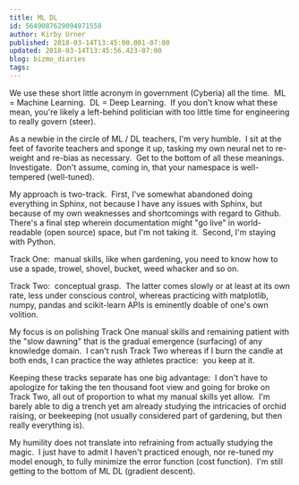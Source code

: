 ```yaml
---
title: ML DL
id: 5649087629094971558
author: Kirby Urner
published: 2018-03-14T13:45:00.001-07:00
updated: 2018-03-14T13:45:56.423-07:00
blog: bizmo_diaries
tags: 
---
```


We use these short little acronym in government (Cyberia) all the time.  ML = Machine Learning.  DL = Deep Learning.  If you don't know what these mean, you're likely a left-behind politician with too little time for engineering to really govern (steer).

As a newbie in the circle of ML / DL teachers, I'm very humble.  I sit at the feet of favorite teachers and sponge it up, tasking my own neural net to re-weight and re-bias as necessary.  Get to the bottom of all these meanings.  Investigate.  Don't assume, coming in, that your namespace is well-tempered (well-tuned).

My approach is two-track.  First, I've somewhat abandoned doing everything in Sphinx, not because I have any issues with Sphinx, but because of my own weaknesses and shortcomings with regard to Github.  There's a final step wherein documentation might "go live" in world-readable (open source) space, but I'm not taking it.  Second, I'm staying with Python.

Track One:  manual skills, like when gardening, you need to know how to use a spade, trowel, shovel, bucket, weed whacker and so on. 

Track Two:  conceptual grasp.  The latter comes slowly or at least at its own rate, less under conscious control, whereas practicing with matplotlib, numpy, pandas and scikit-learn APIs is eminently doable of one's own volition.

My focus is on polishing Track One manual skills and remaining patient with the "slow dawning" that is the gradual emergence (surfacing) of any knowledge domain.  I can't rush Track Two whereas if I burn the candle at both ends, I can practice the way athletes practice:  you keep at it.

Keeping these tracks separate has one big advantage:  I don't have to apologize for taking the ten thousand foot view and going for broke on Track Two, all out of proportion to what my manual skills yet allow.  I'm barely able to dig a trench yet am already studying the intricacies of orchid raising, or beekeeping (not usually considered part of gardening, but then really everything is).

My humility does not translate into refraining from actually studying the magic.  I just have to admit I haven't practiced enough, nor re-tuned my model enough, to fully minimize the error function (cost function).  I'm still getting to the bottom of ML DL (gradient descent).